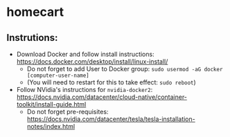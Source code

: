 # homecart
## Instrutions:
* Download Docker and follow install instructions: https://docs.docker.com/desktop/install/linux-install/
  * Do not forget to add User to Docker group: `sudo usermod -aG docker [computer-user-name]`
  * (You will need to restart for this to take effect: `sudo reboot`)
* Follow NVidia's instructions for `nvidia-docker2`: https://docs.nvidia.com/datacenter/cloud-native/container-toolkit/install-guide.html
  * Do not forget pre-requisites: https://docs.nvidia.com/datacenter/tesla/tesla-installation-notes/index.html
